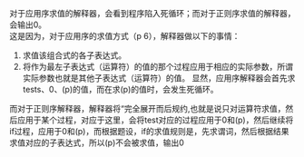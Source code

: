 对于应用序求值的解释器，会看到程序陷入死循环；而对于正则序求值的解释器，会输出0。  
这是因为，对于应用序的求值方式（p 6），解释器做以下的事情：
1. 求值该组合式的各子表达式。
2. 将作为最左子表达式（运算符）的值的那个过程应用于相应的实际参数，所谓实际参数也就是其他子表达式（运算符）的值。
显然，应用序解释器会首先求tests、0、(p)的值，而在求(p)的值时，会发生死循环。


而对于正则序解释器，解释器将“完全展开而后规约,也就是说只对运算符求值，然后应用于某个过程，对应于这里，会将test对应的过程应用于0和(p)，然后继续将if过程，应用于0和(p)，而根据题设，if的求值规则是，先求谓词，然后根据结果求值对应的子表达式，所以(p)不会被求值，输出0
